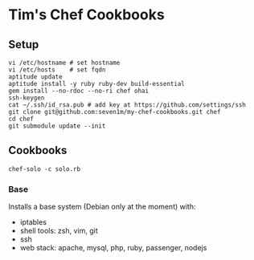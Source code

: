 # Tim's Chef Cookbooks

## Setup

```
vi /etc/hostname # set hostname
vi /etc/hosts    # set fqdn
aptitude update
aptitude install -y ruby ruby-dev build-essential
gem install --no-rdoc --no-ri chef ohai
ssh-keygen
cat ~/.ssh/id_rsa.pub # add key at https://github.com/settings/ssh
git clone git@github.com:seven1m/my-chef-cookbooks.git chef
cd chef
git submodule update --init
```

## Cookbooks

```
chef-solo -c solo.rb
```

### Base

Installs a base system (Debian only at the moment) with:

* iptables
* shell tools: zsh, vim, git
* ssh
* web stack: apache, mysql, php, ruby, passenger, nodejs
